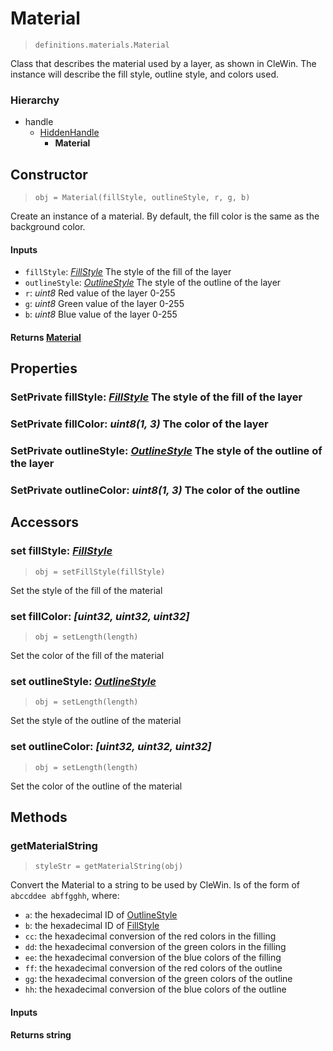 # Material
> `definitions.materials.Material`

Class that describes the material used by a layer, as shown in CleWin. The instance will describe the fill style, outline style, and colors used.

### Hierarchy
- handle
    - [HiddenHandle](../hiddensupers/HiddenHandle.md)
        - **Material**

## Constructor
> `obj = Material(fillStyle, outlineStyle, r, g, b)`

Create an instance of a material. By default, the fill color is the same as the background color.

#### Inputs
- `fillStyle`: *[FillStyle](./FillStyle.md)* The style of the fill of the layer
- `outlineStyle`: *[OutlineStyle](./OutlineStyle.md)* The style of the outline of the layer
- `r`: *uint8* Red value of the layer    0-255
- `g`: *uint8* Green value of the layer  0-255
- `b`: *uint8* Blue value of the layer   0-255

#### Returns [Material](#material)

## Properties
### **SetPrivate** fillStyle: *[FillStyle](./FillStyle.md)* The style of the fill of the layer 
### **SetPrivate** fillColor: *uint8(1, 3)* The color of the layer
### **SetPrivate** outlineStyle: *[OutlineStyle](./OutlineStyle.md)* The style of the outline of the layer
### **SetPrivate** outlineColor: *uint8(1, 3)* The color of the outline

## Accessors
### **set** fillStyle: *[FillStyle](./FillStyle.md)*
> `obj = setFillStyle(fillStyle)`

Set the style of the fill of the material

### **set** fillColor: *[uint32, uint32, uint32]*
> `obj = setLength(length)`

Set the color of the fill of the material

### **set** outlineStyle: *[OutlineStyle](./OutlineStyle.md)*
> `obj = setLength(length)`

Set the style of the outline of the material

### **set** outlineColor: *[uint32, uint32, uint32]*
> `obj = setLength(length)`

Set the color of the outline of the material

## Methods
### getMaterialString
> `styleStr = getMaterialString(obj)`

Convert the Material to a string to be used by CleWin. Is of the form of `abccddee abffgghh`, where: 

- `a`: the hexadecimal ID of [OutlineStyle](./OutlineStyle.md)
- `b`: the hexadecimal ID of [FillStyle](./FillStyle.md)
- `cc`: the hexadecimal conversion of the red colors in the filling
- `dd`: the hexadecimal conversion of the green colors in the filling
- `ee`: the hexadecimal conversion of the blue colors of the filling
- `ff`: the hexadecimal conversion of the red colors of the outline
- `gg`: the hexadecimal conversion of the green colors of the outline
- `hh`: the hexadecimal conversion of the blue colors of the outline

#### Inputs

#### Returns string
